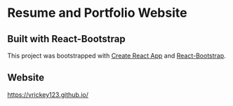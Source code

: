 # Resume and Portfolio Website
## Built with React-Bootstrap
This project was bootstrapped with [Create React App](https://github.com/facebook/create-react-app) and [React-Bootstrap](https://react-bootstrap.github.io/).
## Website
https://vrickey123.github.io/

